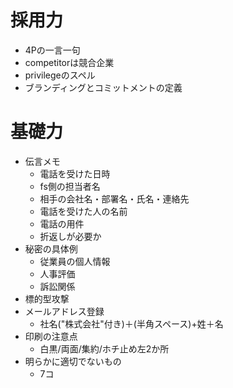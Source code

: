 # 採用力
* 4Pの一言一句
* competitorは競合企業
* privilegeのスペル
* ブランディングとコミットメントの定義

# 基礎力
* 伝言メモ
    * 電話を受けた日時
    * fs側の担当者名
    * 相手の会社名・部署名・氏名・連絡先
    * 電話を受けた人の名前
    * 電話の用件
    * 折返しが必要か
* 秘密の具体例
    * 従業員の個人情報
    * 人事評価
    * 訴訟関係
* 標的型攻撃
* メールアドレス登録
    * 社名("株式会社"付き)＋(半角スペース)+姓＋名
* 印刷の注意点
    * 白黒/両面/集約/ホチ止め左2か所
* 明らかに適切でないもの
    * 7コ

